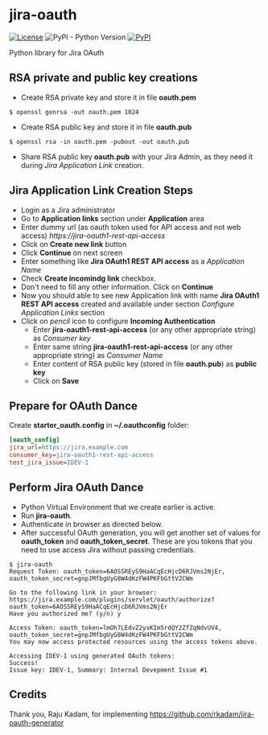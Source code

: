 # jira-oauth
[![License](https://img.shields.io/pypi/l/jira-oauth.svg)](https://www.apache.org/licenses/LICENSE-2.0)
![PyPI - Python Version](https://img.shields.io/pypi/pyversions/jira-oauth.svg)
[![PyPI](https://img.shields.io/pypi/v/jira-oauth.svg)](https://pypi.org/project/jira-oauth/)

Python library for Jira OAuth

## RSA private and public key creations
* Create RSA private key and store it in file **oauth.pem**
```shell
$ openssl genrsa -out oauth.pem 1024
```

* Create RSA public key and store it in file **oauth.pub**
```
$ openssl rsa -in oauth.pem -pubout -out oauth.pub
```

* Share RSA public key **oauth.pub** with your Jira Admin, as they need it during _Jira Application Link_ creation.

## Jira Application Link Creation Steps
* Login as a Jira administrator
* Go to **Application links** section under **Application** area
* Enter dummy url (as oauth token used for API access and not web access) *https://jira-oauth1-rest-api-access*
* Click on **Create new link** button
* Click **Continue** on next screen
* Enter something like **Jira OAuth1 REST API access** as a *Application Name*
* Check **Create incomindg link** checkbox.
* Don't need to fill any other information. Click on **Continue**
* Now you should able to see new Application link with name **Jira OAuth1 REST API access** created and available under section *Configure Application Links* section
* Click on *pencil* icon to configure **Incoming Authentication**
  * Enter **jira-oauth1-rest-api-access** (or any other appropriate string) as *Consumer key*
  * Enter same string **jira-oauth1-rest-api-access** (or any other appropriate string) as *Consumer Name*
  * Enter content of RSA public key (stored in file **oauth.pub**) as **public key**
  * Click on **Save**

## Prepare for OAuth Dance
Create **starter_oauth.config** in **~/.oauthconfig** folder:
```ini
[oauth_config]
jira_url=https://jira.example.com
consumer_key=jira-oauth1-rest-api-access
test_jira_issue=IDEV-1
```

## Perform Jira OAuth Dance
* Python Virtual Environment that we create earlier is active.
* Run **jira-oauth**.
* Authenticate in browser as directed below.
* After successful OAuth generation, you will get another set of values for **oauth_token** and **oauth_token_secret**. These are you tokens that you need to use access Jira without passing credentials.
```
$ jira-oauth
Request Token: oauth_token=6AOSSREyS9HaACqEcHjcD6RJVms2NjEr, oauth_token_secret=gnpJMfbgUyG8W4dKzFW4PKFbGttV2CWm

Go to the following link in your browser: https://jira.example.com/plugins/servlet/oauth/authorize?oauth_token=6AOSSREyS9HaACqEcHjcD6RJVms2NjEr
Have you authorized me? (y/n) y

Access Token: oauth_token=lmOh7LEdvZ2yxKIm5rdQY2ZfZqNdvUV4, oauth_token_secret=gnpJMfbgUyG8W4dKzFW4PKFbGttV2CWm
You may now access protected resources using the access tokens above.

Accessing IDEV-1 using generated OAuth tokens:
Success!
Issue key: IDEV-1, Summary: Internal Devepment Issue #1
```

## Credits
Thank you, Raju Kadam, for implementing https://github.com/rkadam/jira-oauth-generator
